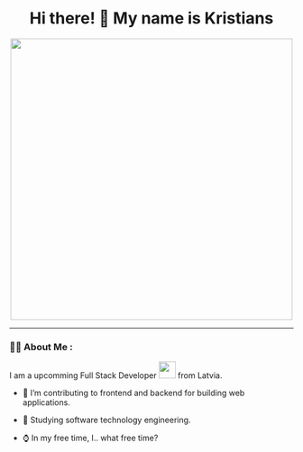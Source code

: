 <div align="center" >
  <h1> Hi there! 👋 My name is Kristians</h1>
</div>
<div id="header" align="center">
  <img src="https://media.giphy.com/media/WE8f3CZFsF9ylpcMhU/giphy.gif" width="500"/>
</div>
<div id="header" align="center">
  <img src="https://komarev.com/ghpvc/?username=kkristiansd&style=flat-square&color=green" alt=""/>
</div>


---

### :man_technologist: About Me :
  
   I am a upcomming Full Stack Developer <img src="https://media.giphy.com/media/WUlplcMpOCEmTGBtBW/giphy.gif" width="30"> from Latvia.
   
   - :telescope: I’m contributing to frontend and backend for building web applications.

   - :book: Studying software technology engineering.

   - :watch: In my free time, I.. what free time?


  

